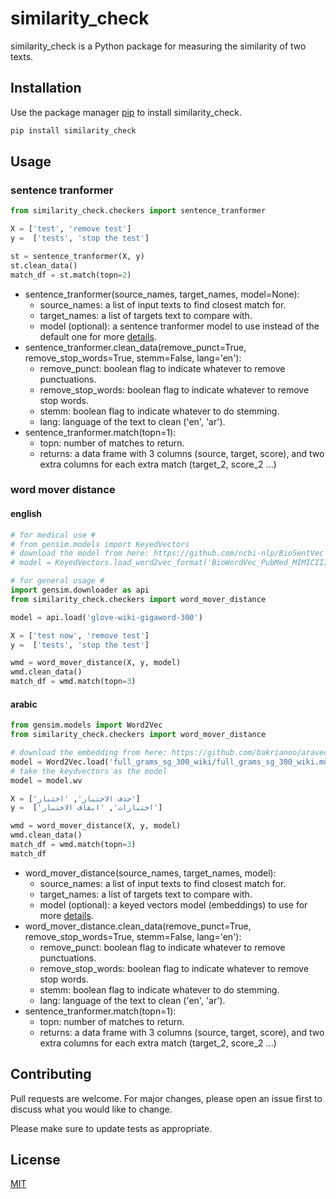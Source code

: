 # similarity_check

similarity_check is a Python package for measuring the similarity of two texts.

## Installation

Use the package manager [pip](https://pip.pypa.io/en/stable/) to install similarity_check.

```bash
pip install similarity_check 
```

## Usage
### sentence tranformer
```python
from similarity_check.checkers import sentence_tranformer

X = ['test', 'remove test']
y =  ['tests', 'stop the test']

st = sentence_tranformer(X, y)
st.clean_data()
match_df = st.match(topn=2)
```
* sentence_tranformer(source_names, target_names, model=None):
  * source_names: a list of input texts to find closest match for.
  * target_names: a list of targets text to compare with.
  * model (optional): a sentence tranformer model to use instead of the default one for more [details](https://www.sbert.net/).
* sentence_tranformer.clean_data(remove_punct=True, remove_stop_words=True, stemm=False, lang='en'):
  * remove_punct: boolean flag to indicate whatever to remove punctuations. 
  * remove_stop_words: boolean flag to indicate whatever to remove stop words.
  * stemm: boolean flag to indicate whatever to do stemming.
  * lang: language of the text to clean ('en', 'ar').
* sentence_tranformer.match(topn=1):
  * topn: number of matches to return.
  * returns: a data frame with 3 columns (source, target, score), and two extra columns for each extra match (target_2, score_2 ...)
### word mover distance
#### english
```python
# for medical use #
# from gensim.models import KeyedVectors
# download the model from here: https://github.com/ncbi-nlp/BioSentVec
# model = KeyedVectors.load_word2vec_format('BioWordVec_PubMed_MIMICIII_d200.vec.bin', binary=True)

# for general usage #
import gensim.downloader as api
from similarity_check.checkers import word_mover_distance

model = api.load('glove-wiki-gigaword-300')

X = ['test now', 'remove test']
y =  ['tests', 'stop the test']

wmd = word_mover_distance(X, y, model)
wmd.clean_data()
match_df = wmd.match(topn=3)
```
#### arabic
```python
from gensim.models import Word2Vec
from similarity_check.checkers import word_mover_distance

# download the embedding from here: https://github.com/bakrianoo/aravec (N-Grams Models, Wikipedia-SkipGram, Vec-Size:300)
model = Word2Vec.load('full_grams_sg_300_wiki/full_grams_sg_300_wiki.mdl')
# take the keydvectors as the model
model = model.wv

X = ['حذف الاختبار', 'اختبار']
y =  ['اختبارات', 'ايقاف الاختبار']

wmd = word_mover_distance(X, y, model)
wmd.clean_data()
match_df = wmd.match(topn=3)
match_df
```
* word_mover_distance(source_names, target_names, model):
  * source_names: a list of input texts to find closest match for.
  * target_names: a list of targets text to compare with.
  * model (optional): a keyed vectors model (embeddings) to use for more [details](https://radimrehurek.com/gensim/auto_examples/tutorials/run_word2vec.html).
* word_mover_distance.clean_data(remove_punct=True, remove_stop_words=True, stemm=False, lang='en'):
  * remove_punct: boolean flag to indicate whatever to remove punctuations. 
  * remove_stop_words: boolean flag to indicate whatever to remove stop words.
  * stemm: boolean flag to indicate whatever to do stemming.
  * lang: language of the text to clean ('en', 'ar').
* sentence_tranformer.match(topn=1):
  * topn: number of matches to return.
  * returns: a data frame with 3 columns (source, target, score), and two extra columns for each extra match (target_2, score_2 ...)
## Contributing
Pull requests are welcome. For major changes, please open an issue first to discuss what you would like to change.

Please make sure to update tests as appropriate.

## License
[MIT](https://choosealicense.com/licenses/mit/)